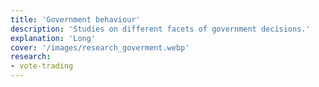 ```yaml
---
title: 'Government behaviour'
description: 'Studies on different facets of government decisions.'
explanation: 'Long'
cover: '/images/research_goverment.webp'
research:
- vote-trading
---
```

